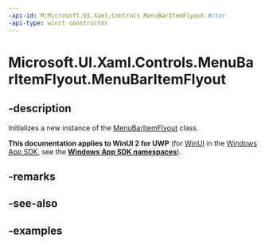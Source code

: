 ```yaml
---
-api-id: M:Microsoft.UI.Xaml.Controls.MenuBarItemFlyout.#ctor
-api-type: winrt constructor
---
```

<!-- Method syntax.
public MenuBarItemFlyout.MenuBarItemFlyout()
-->

# Microsoft.UI.Xaml.Controls.MenuBarItemFlyout.MenuBarItemFlyout


## -description

Initializes a new instance of the [MenuBarItemFlyout](menubaritemflyout.md) class.


**This documentation applies to WinUI 2 for UWP** (for [WinUI](/windows/apps/winui/winui3/) in the [Windows App SDK](/windows/apps/windows-app-sdk/), see the **[Windows App SDK namespaces](/windows/windows-app-sdk/api/winrt/)**).

## -remarks


## -see-also


## -examples



